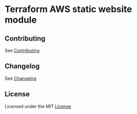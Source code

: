 # Terraform AWS static website module

## Contributing

See [Contributing](https://github.com/nulllogic/terraform-aws-website-static-cloudfront-s3/tree/master/CONTRIBUTING.md)

## Changelog

See [Changelog](https://github.com/nulllogic/terraform-aws-website-static-cloudfront-s3/tree/master/CHANGELOG.md)

## License

Licensed under the MIT [License](https://github.com/nulllogic/terraform-aws-website-static-cloudfront-s3/tree/master/LICENSE.md)